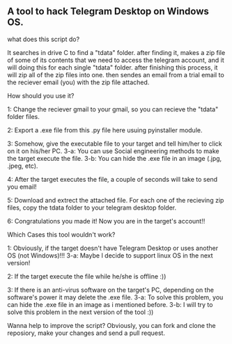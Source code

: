 A tool to hack Telegram Desktop on Windows OS.
--------------------------------------------------------------------------------------------------------------------------------------------
what does this script do?

  It searches in drive C to find a "tdata" folder. after finding it, makes a zip file of some of its contents that we need to access
the telegram account, and it will doing this for each single "tdata" folder. after finishing this process, it will zip all of the
zip files into one. then sendes an email from a trial email to the reciever email (you) with the zip file attached.

How should you use it?

1: Change the reciever gmail to your gmail, so you can recieve the "tdata" folder files.

2: Export a .exe file from this .py file here usuing pyinstaller module.

3: Somehow, give the executable file to your target and tell him/her to click on it on his/her PC.
   3-a: You can use Social engineering methods to make the target execute the file.
   3-b: You can hide the .exe file in an image (.jpg, .jpeg, etc).
   
4: After the target executes the file, a couple of seconds will take to send you email!

5: Download and extrect the attached file. For each one of the recieving zip files, copy the tdata folder to your telegram desktop folder.

6: Congratulations you made it! Now you are in the target's account!!

Which Cases this tool wouldn't work?

1: Obviously, if the target doesn't have Telegram Desktop or uses another OS (not Windows)!!! 
   3-a: Maybe I decide to support linux OS in the next version!

2: If the target execute the file while he/she is offline :))

3: If there is an anti-virus software on the target's PC, depending on the software's power it may delete the .exe file.
   3-a: To solve this problem, you can hide the .exe file in an image as i mentioned before.
   3-b: I will try to solve this problem in the next version of the tool :))

Wanna help to improve the script?
Obviously, you can fork and clone the reposiory, make your changes and send a pull request.
